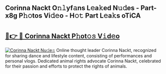 ## Corinna Nackt O𝚗𝚕yf𝚊ns L𝚎a𝚔ed N𝚞𝚍es - Part-x8g P𝚑𝚘tos Vi𝚍𝚎o - H𝚘𝚝 Part L𝚎a𝚔s oTiCA

# <h2><a href="http://kf1r6o1.oniu.top/?m=Corinna+Nackt">🔗👉 🔴 Corinna Nackt P𝚑ot𝚘𝚜 V𝚒d𝚎o</a></h2>

[![Corinna Nackt Nu𝚍e𝚜](https://i.imgur.com/0qMVB7G.gif)](http://kf1r6o1.oniu.top/?m=Corinna+Nackt)
Online thought leader Corinna Nackt, recognized for sharing dance and lifestyle content, consisting of performances and personal vlogs. Dedicated animal rights advocate Corinna Nackt, celebrated for their passion and efforts to protect the rights of animals.  
